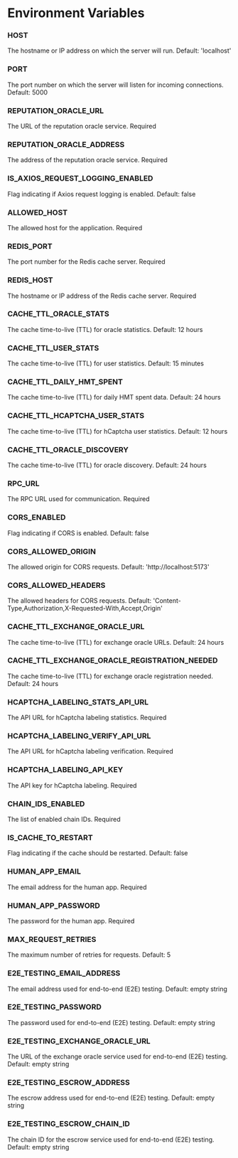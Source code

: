 # Environment Variables

### HOST
The hostname or IP address on which the server will run.
Default: 'localhost'

### PORT
The port number on which the server will listen for incoming connections.
Default: 5000

### REPUTATION_ORACLE_URL
The URL of the reputation oracle service.
Required

### REPUTATION_ORACLE_ADDRESS
The address of the reputation oracle service.
Required

### IS_AXIOS_REQUEST_LOGGING_ENABLED
Flag indicating if Axios request logging is enabled.
Default: false

### ALLOWED_HOST
The allowed host for the application.
Required

### REDIS_PORT
The port number for the Redis cache server.
Required

### REDIS_HOST
The hostname or IP address of the Redis cache server.
Required

### CACHE_TTL_ORACLE_STATS
The cache time-to-live (TTL) for oracle statistics.
Default: 12 hours

### CACHE_TTL_USER_STATS
The cache time-to-live (TTL) for user statistics.
Default: 15 minutes

### CACHE_TTL_DAILY_HMT_SPENT
The cache time-to-live (TTL) for daily HMT spent data.
Default: 24 hours

### CACHE_TTL_HCAPTCHA_USER_STATS
The cache time-to-live (TTL) for hCaptcha user statistics.
Default: 12 hours

### CACHE_TTL_ORACLE_DISCOVERY
The cache time-to-live (TTL) for oracle discovery.
Default: 24 hours

### RPC_URL
The RPC URL used for communication.
Required

### CORS_ENABLED
Flag indicating if CORS is enabled.
Default: false

### CORS_ALLOWED_ORIGIN
The allowed origin for CORS requests.
Default: 'http://localhost:5173'

### CORS_ALLOWED_HEADERS
The allowed headers for CORS requests.
Default: 'Content-Type,Authorization,X-Requested-With,Accept,Origin'

### CACHE_TTL_EXCHANGE_ORACLE_URL
The cache time-to-live (TTL) for exchange oracle URLs.
Default: 24 hours

### CACHE_TTL_EXCHANGE_ORACLE_REGISTRATION_NEEDED
The cache time-to-live (TTL) for exchange oracle registration needed.
Default: 24 hours

### HCAPTCHA_LABELING_STATS_API_URL
The API URL for hCaptcha labeling statistics.
Required

### HCAPTCHA_LABELING_VERIFY_API_URL
The API URL for hCaptcha labeling verification.
Required

### HCAPTCHA_LABELING_API_KEY
The API key for hCaptcha labeling.
Required

### CHAIN_IDS_ENABLED
The list of enabled chain IDs.
Required

### IS_CACHE_TO_RESTART
Flag indicating if the cache should be restarted.
Default: false

### HUMAN_APP_EMAIL
The email address for the human app.
Required

### HUMAN_APP_PASSWORD
The password for the human app.
Required

### MAX_REQUEST_RETRIES
The maximum number of retries for requests.
Default: 5

### E2E_TESTING_EMAIL_ADDRESS
The email address used for end-to-end (E2E) testing.
Default: empty string

### E2E_TESTING_PASSWORD
The password used for end-to-end (E2E) testing.
Default: empty string

### E2E_TESTING_EXCHANGE_ORACLE_URL
The URL of the exchange oracle service used for end-to-end (E2E) testing.
Default: empty string

### E2E_TESTING_ESCROW_ADDRESS
The escrow address used for end-to-end (E2E) testing.
Default: empty string

### E2E_TESTING_ESCROW_CHAIN_ID
The chain ID for the escrow service used for end-to-end (E2E) testing.
Default: empty string

